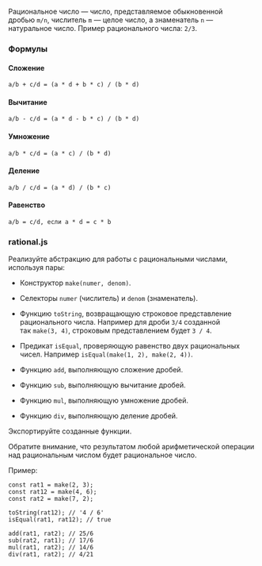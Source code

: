 Рациональное число — число, представляемое обыкновенной дробью `m/n`, числитель `m` — целое число, а знаменатель `n` — натуральное число. Пример рационального числа: `2/3`.

### Формулы

#### Сложение

```
a/b + c/d = (a * d + b * c) / (b * d)

```

#### Вычитание

```
a/b - c/d = (a * d - b * c) / (b * d)

```

#### Умножение

```
a/b * c/d = (a * c) / (b * d)

```

#### Деление

```
a/b / c/d = (a * d) / (b * c)

```

#### Равенство

```
a/b = c/d, если a * d = c * b

```

### rational.js

Реализуйте абстракцию для работы с рациональными числами, используя пары:

-   Конструктор `make(numer, denom)`.

-   Селекторы `numer` (числитель) и `denom` (знаменатель).

-   Функцию `toString`, возвращающую строковое представление рационального числа. Например для дроби `3/4` созданной так `make(3, 4)`, строковым представлением будет `3 / 4`.

-   Предикат `isEqual`, проверяющую равенство двух рациональных чисел. Например `isEqual(make(1, 2), make(2, 4))`.

-   Функцию `add`, выполняющую сложение дробей.

-   Функцию `sub`, выполняющую вычитание дробей.

-   Функцию `mul`, выполняющую умножение дробей.

-   Функцию `div`, выполняющую деление дробей.

Экспортируйте созданные функции.

Обратите внимание, что результатом любой арифметической операции над рациональным числом будет рациональное число.

Пример:

```
const rat1 = make(2, 3);
const rat12 = make(4, 6);
const rat2 = make(7, 2);

toString(rat12); // '4 / 6'
isEqual(rat1, rat12); // true

add(rat1, rat2); // 25/6
sub(rat2, rat1); // 17/6
mul(rat1, rat2); // 14/6
div(rat1, rat2); // 4/21
```